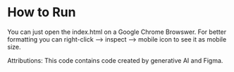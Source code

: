 # How to Run

You can just open the index.html on a Google Chrome Browswer. For better formatting you can right-click --> inspect --> mobile icon to see it as mobile size.

Attributions:
This code contains code created by generative AI and Figma.
